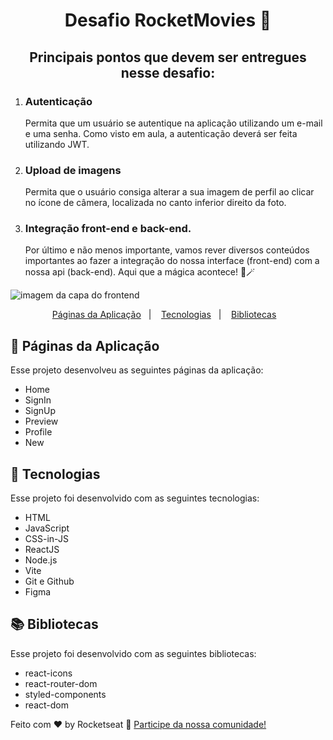 <h1 align="center"> Desafio RocketMovies 🎥</h1>

<h2 align="center"> Principais pontos que devem ser entregues nesse desafio:</h2>
<ol>
  <li>
    <h3>Autenticação</h3>
    <p>
      Permita que um usuário se autentique na aplicação utilizando um e-mail e uma senha.
      Como visto em aula, a autenticação deverá ser feita utilizando JWT.
    </p>
  </li>
  <li>
  <h3>Upload de imagens</h3>
  <p>
    Permita que o usuário consiga alterar a sua imagem de perfil ao clicar no ícone de câmera, localizada no canto inferior direito da foto.
  </p>
</li>
<li>
<h3>Integração front-end e back-end.</h3>
<p>
 Por último e não menos importante, vamos rever diversos conteúdos importantes ao fazer a integração do nossa interface (front-end) com a nossa api (back-end).
Aqui que a mágica acontece! 💜🪄
</p>
</li>  
</ol>
</p>
  <img alt="imagem da capa do frontend" src="./src/github/theme.png">
</p>

<p align="center">
  <a href="#-páginas">Páginas da Aplicação</a>&nbsp;&nbsp;&nbsp;|&nbsp;&nbsp;&nbsp;
  <a href="#-tecnologias">Tecnologias</a>&nbsp;&nbsp;&nbsp;|&nbsp;&nbsp;&nbsp;
  <a href="#-bibliotecas">Bibliotecas</a>&nbsp;&nbsp;&nbsp;
</p>

## 📄 Páginas da Aplicação

Esse projeto desenvolveu as seguintes páginas da aplicação:

- Home
- SignIn
- SignUp
- Preview
- Profile
- New  

## 🚀 Tecnologias

Esse projeto foi desenvolvido com as seguintes tecnologias:

- HTML
- JavaScript
- CSS-in-JS
- ReactJS
- Node.js
- Vite
- Git e Github
- Figma
  
## 📚 Bibliotecas

Esse projeto foi desenvolvido com as seguintes bibliotecas:

- react-icons
- react-router-dom
- styled-components
- react-dom

Feito com ♥ by Rocketseat :wave: [Participe da nossa comunidade!](https://discord.gg/rocketseat)
